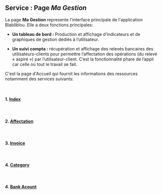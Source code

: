 ## Service : Page _Ma Gestion_

<!-- Cette page a une fonction d’affichage d’informations pour l’utilisateur et d’interface d’échange d’informations entre utilisateur / l’appli / admin N. -->

La page **Ma Gestion** represente l'interface principale de l'application Blabliblou. Elle a deux fonctions principales:

- **Un tableau de bord :** Production et affichage d’indicateurs et de graphiques de gestion dédiés à l’utilisateur.

- **Un suivi compta :** récupération et affichage des relevés bancaires des utilisateurs-clients pour permettre l’affectation des
  opérations (du relevé « aspiré ») par l’utilisateur-client. C’est la fonctionnalité phare de l’appli car celle où tout le travail se fait.

C'est la page d'Accueil qui fournit les informations des ressources notamment des services suivants:

<br>

<!-- #### 1. [Index](#index) -->

#### 1. [Index](/guide/services/magestion/index)

<br>

#### 2. [Affectation](/guide/services/magestion/affectation)

<br>

#### 3. [Invoice](/guide/services/magestion/invoice)

<br>

#### 4. [Category](/guide/services/magestion/category)

<br>

#### 4. [Bank Acount](/guide/services/magestion/bankacount)
